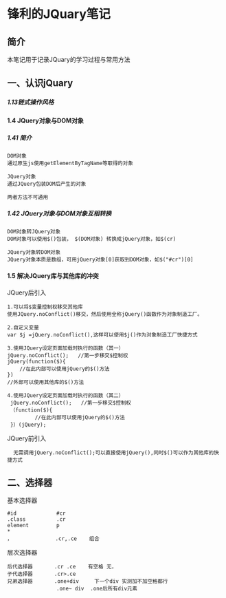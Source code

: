# 锋利的JQuary笔记
## 简介
   本笔记用于记录JQuary的学习过程与常用方法
## 一、认识jQuary 
##### 1.13链式操作风格
#### 1.4 JQuery对象与DOM对象
##### 1.41 简介
    DOM对象
    通过原生js使用getElementByTagName等取得的对象

    JQuery对象
    通过JQuery包装DOM后产生的对象

    两者方法不可通用
##### 1.42 JQuery对象与DOM对象互相转换
    DOM对象转JQuery对象
    DOM对象可以使用$()包装， $(DOM对象) 转换成jQuery对象，如$(cr)

    JQuery对象转DOM对象
    JQuery对象本质是数组，可用jQuery对象[0]获取到DOM对象，如$("#cr")[0]
#### 1.5 解决JQuery库与其他库的冲突
JQuery后引入

    1.可以将$变量控制权移交其他库
    使用JQuery.noConflict()移交，然后使用全称jQuery()函数作为对象制造工厂。

    2.自定义变量
    var $j =jQuery.noConflict(),这样可以使用$j()作为对象制造工厂快捷方式

    3.使用JQuery设定页面加载时执行的函数（其一）
    jQuery.noConflict();   //第一步移交$控制权
    jQuery(function($){    
        //在此内部可以使用jQuery的$()方法
    })
    //外部可以使用其他库的$()方法

    4.使用JQuery设定页面加载时执行的函数（其二）
     jQuery.noConflict();   //第一步移交$控制权
     （function($){
             //在此内部可以使用jQuery的$()方法
     }）(jQuery);

 JQuery前引入

      无需调用jQuery.noConflict();可以直接使用jQuery(),同时$()可以作为其他库的快捷方式







## 二、选择器
基本选择器

    #id             #cr
    .class          .cr
    element         p
    *
    ，              .cr,.ce    组合

层次选择器

    后代选择器       .cr .ce    有空格 无，
    子代选择器       .cr>.ce    
    兄弟选择器       .one+div     下一个div 实测加不加空格都行
                    .one~ div  .one后所有div元素
    